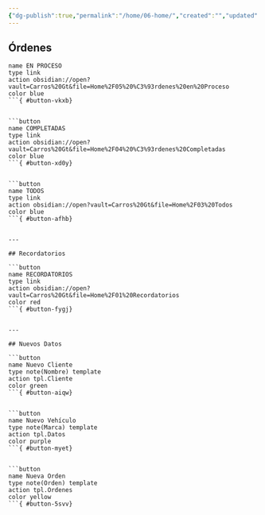 ```yaml
---
{"dg-publish":true,"permalink":"/home/06-home/","created":"","updated":""}
---
```




## Órdenes

```button
name EN PROCESO
type link
action obsidian://open?vault=Carros%20Gt&file=Home%2F05%20%C3%93rdenes%20en%20Proceso
color blue
```{ #button-vkxb}


```button
name COMPLETADAS
type link
action obsidian://open?vault=Carros%20Gt&file=Home%2F04%20%C3%93rdenes%20Completadas
color blue
```{ #button-xd0y}


```button
name TODOS
type link
action obsidian://open?vault=Carros%20Gt&file=Home%2F03%20Todos
color blue
```{ #button-afhb}


---

## Recordatorios 

```button
name RECORDATORIOS
type link
action obsidian://open?vault=Carros%20Gt&file=Home%2F01%20Recordatorios
color red
```{ #button-fygj}


---

## Nuevos Datos

```button
name Nuevo Cliente
type note(Nombre) template
action tpl.Cliente
color green
```{ #button-aiqw}


```button
name Nuevo Vehículo
type note(Marca) template
action tpl.Datos
color purple
```{ #button-myet}


```button
name Nueva Orden
type note(Orden) template
action tpl.Ordenes
color yellow
```{ #button-5svv}



